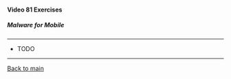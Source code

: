 #### Video 81 Exercises

##### Malware for Mobile

---

- TODO

---

[Back to main](https://github.com/rot0xd/CBTNuggets/blob/master/CEHv9/README.md)

